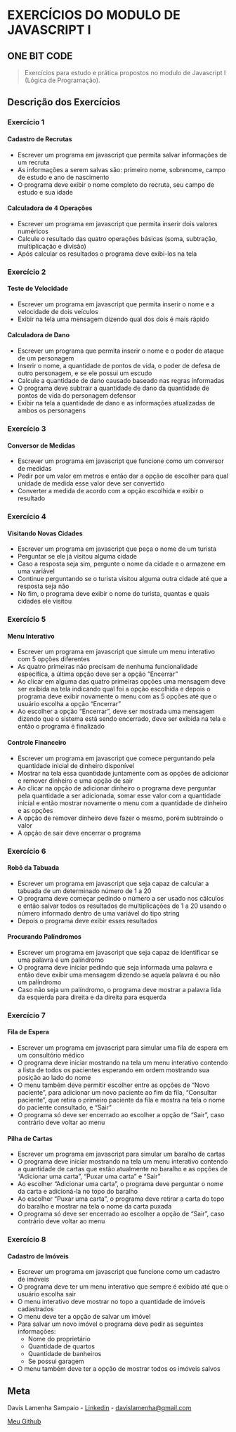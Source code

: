 # EXERCÍCIOS DO MODULO DE JAVASCRIPT I

## ONE BIT CODE

> Exercícios para estudo e prática propostos no modulo de Javascript I (Lógica de Programação).

## Descrição dos Exercícios

### Exercício 1

#### Cadastro de Recrutas

- Escrever um programa em javascript que permita salvar informações de um recruta
- As informações a serem salvas são: primeiro nome, sobrenome, campo de estudo e ano de nascimento
- O programa deve exibir o nome completo do recruta, seu campo de estudo e sua idade

#### Calculadora de 4 Operações

- Escrever um programa em javascript que permita inserir dois valores numéricos
- Calcule o resultado das quatro operações básicas (soma, subtração, multiplicação e divisão)
- Após calcular os resultados o programa deve exibi-los na tela

### Exercício 2

#### Teste de Velocidade

- Escrever um programa em javascript que permita inserir o nome e a velocidade de dois veículos
- Exibir na tela uma mensagem dizendo qual dos dois é mais rápido

#### Calculadora de Dano

- Escrever um programa que permita inserir o nome e o poder de ataque de um personagem
- Inserir o nome, a quantidade de pontos de vida, o poder de defesa de outro personagem, e se ele possui um escudo
- Calcule a quantidade de dano causado baseado nas regras informadas
- O programa deve subtrair a quantidade de dano da quantidade de pontos de vida do personagem defensor
- Exibir na tela a quantidade de dano e as informações atualizadas de ambos os personagens

### Exercício 3

#### Conversor de Medidas

- Escrever um programa em javascript que funcione como um conversor de medidas
- Pedir por um valor em metros e então dar a opção de escolher para qual unidade de medida esse valor deve ser convertido
- Converter a medida de acordo com a opção escolhida e exibir o resultado

### Exercício 4

#### Visitando Novas Cidades

- Escrever um programa em javascript que peça o nome de um turista
- Perguntar se ele já visitou alguma cidade
- Caso a resposta seja sim, pergunte o nome da cidade e o armazene em uma variável
- Continue perguntando se o turista visitou alguma outra cidade até que a resposta seja não
- No fim, o programa deve exibir o nome do turista, quantas e quais cidades ele visitou

### Exercício 5

#### Menu Interativo

- Escrever um programa em javascript que simule um menu interativo com 5 opções diferentes
- As quatro primeiras não precisam de nenhuma funcionalidade específica, a última opção deve ser a opção “Encerrar”
- Ao clicar em alguma das quatro primeiras opções uma mensagem deve ser exibida na tela indicando qual foi a opção escolhida e depois o programa deve exibir novamente o menu com as 5 opções até que o usuário escolha a opção “Encerrar”
- Ao escolher a opção “Encerrar”, deve ser mostrada uma mensagem dizendo que o sistema está sendo encerrado, deve ser exibida na tela e então o programa é finalizado

#### Controle Financeiro

- Escrever um programa em javascript que comece perguntando pela quantidade inicial de dinheiro disponível
- Mostrar na tela essa quantidade juntamente com as opções de adicionar e remover dinheiro e uma opção de sair
- Ao clicar na opção de adicionar dinheiro o programa deve perguntar pela quantidade a ser adicionada, somar esse valor com a quantidade inicial e então mostrar novamente o menu com a quantidade de dinheiro e as opções
- A opção de remover dinheiro deve fazer o mesmo, porém subtraindo o valor
- A opção de sair deve encerrar o programa

### Exercício 6

#### Robô da Tabuada

- Escrever um programa em javascript que seja capaz de calcular a tabuada de um determinado número de 1 a 20
- O programa deve começar pedindo o número a ser usado nos cálculos e então salvar todos os resultados de multiplicações de 1 a 20 usando o número informado dentro de uma variável do tipo string
- Depois o programa deve exibir esses resultados

#### Procurando Palíndromos

- Escrever um programa em javascript que seja capaz de identificar se uma palavra é um palíndromo
- O programa deve iniciar pedindo que seja informada uma palavra e então deve exibir uma mensagem dizendo se aquela palavra é ou não um palíndromo
- Caso não seja um palíndromo, o programa deve mostrar a palavra lida da esquerda para direita e da direita para esquerda

### Exercício 7

#### Fila de Espera

- Escrever um programa em javascript para simular uma fila de espera em um consultório médico
- O programa deve iniciar mostrando na tela um menu interativo contendo a lista de todos os pacientes esperando em ordem mostrando sua posição ao lado do nome
- O menu também deve permitir escolher entre as opções de “Novo paciente”, para adicionar um novo paciente ao fim da fila, “Consultar paciente”, que retira o primeiro paciente da fila e mostra na tela o nome do paciente consultado, e “Sair”
- O programa só deve ser encerrado ao escolher a opção de “Sair”, caso contrário deve voltar ao menu

#### Pilha de Cartas

- Escrever um programa em javascript para simular um baralho de cartas
- O programa deve iniciar mostrando na tela um menu interativo contendo a quantidade de cartas que estão atualmente no baralho e as opções de “Adicionar uma carta”, “Puxar uma carta” e “Sair”
- Ao escolher “Adicionar uma carta”, o programa deve perguntar o nome da carta e adicioná-la no topo do baralho
- Ao escolher “Puxar uma carta”, o programa deve retirar a carta do topo do baralho e mostrar na tela o nome da carta puxada
- O programa só deve ser encerrado ao escolher a opção de “Sair”, caso contrário deve voltar ao menu

### Exercício 8

#### Cadastro de Imóveis

- Escrever um programa em javascript que funcione como um cadastro de imóveis
- O programa deve ter um menu interativo que sempre é exibido até que o usuário escolha sair
- O menu interativo deve mostrar no topo a quantidade de imóveis cadastrados
- O menu deve ter a opção de salvar um imóvel
- Para salvar um novo imóvel o programa deve pedir as seguintes informações:
  - Nome do proprietário
  - Quantidade de quartos
  - Quantidade de banheiros
  - Se possui garagem
- O menu também deve ter a opção de mostrar todos os imóveis salvos

## Meta

Davis Lamenha Sampaio - [Linkedin](https://www.linkedin.com/in/davislamenha/) - davislamenha@gmail.com

[Meu Github](https://github.com/davislamenha)
